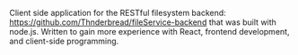 Client side application for the RESTful filesystem backend: https://github.com/Thnderbread/fileService-backend that was built with node.js. Written to gain more experience with React, frontend development, and client-side programming.
